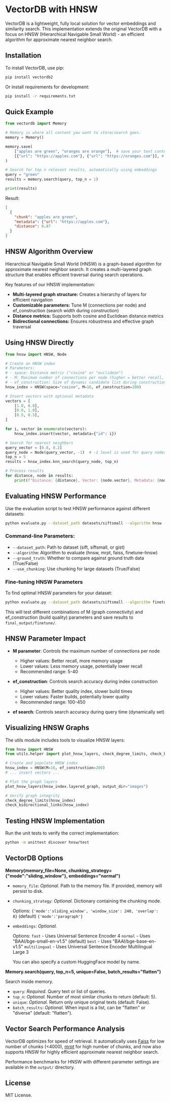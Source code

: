 # VectorDB with HNSW

VectorDB is a lightweight, fully local solution for vector embeddings and similarity search. This implementation extends the original VectorDB with a focus on HNSW (Hierarchical Navigable Small World) - an efficient algorithm for approximate nearest neighbor search.

## Installation

To install VectorDB, use pip:

```bash
pip install vectordb2
```

Or install requirements for development:

```bash
pip install -r requirements.txt
```

## Quick Example

```python
from vectordb import Memory

# Memory is where all content you want to store/search goes.
memory = Memory()

memory.save(
    ["apples are green", "oranges are orange"],  # save your text content
    [{"url": "https://apples.com"}, {"url": "https://oranges.com"}], # associate metadata
)

# Search for top n relevant results, automatically using embeddings
query = "green"
results = memory.search(query, top_n = 1)

print(results)
```

Result:
```json
[
  {
    "chunk": "apples are green",
    "metadata": {"url": "https://apples.com"},
    "distance": 0.87
  }
]
```

## HNSW Algorithm Overview

Hierarchical Navigable Small World (HNSW) is a graph-based algorithm for approximate nearest neighbor search. It creates a multi-layered graph structure that enables efficient traversal during search operations.

Key features of our HNSW implementation:

- **Multi-layered graph structure:** Creates a hierarchy of layers for efficient navigation
- **Customizable parameters:** Tune M (connections per node) and ef_construction (search width during construction)
- **Distance metrics:** Supports both cosine and Euclidean distance metrics
- **Bidirectional connections:** Ensures robustness and effective graph traversal

## Using HNSW Directly

```python
from hnsw import HNSW, Node

# Create an HNSW index
# Parameters:
# - space: Distance metric ("cosine" or "euclidean")
# - M: Maximum number of connections per node (higher = better recall, more memory)
# - ef_construction: Size of dynamic candidate list during construction (higher = better quality, slower build)
hnsw_index = HNSW(space="cosine", M=16, ef_construction=200)

# Insert vectors with optional metadata
vectors = [
    [1.0, 0.0],
    [0.0, 1.0],
    [0.5, 0.5],
]

for i, vector in enumerate(vectors):
    hnsw_index.insert(vector, metadata={"id": i})

# Search for nearest neighbors
query_vector = [0.8, 0.2]
query_node = Node(query_vector, -1)  # -1 level is used for query nodes
top_n = 5
results = hnsw_index.knn_search(query_node, top_n)

# Process results
for distance, node in results:
    print(f"Distance: {distance}, Vector: {node.vector}, Metadata: {node.metadata}")
```

## Evaluating HNSW Performance

Use the evaluation script to test HNSW performance against different datasets:

```bash
python evaluate.py --dataset_path datasets/siftsmall --algorithm hnsw --ground_truth True
```

### Command-line Parameters:

- `--dataset_path`: Path to dataset (sift, siftsmall, or gist)
- `--algorithm`: Algorithm to evaluate (hnsw, mrpt, faiss, finetune-hnsw)
- `--ground_truth`: Whether to compare against ground truth data (True/False)
- `--use_chunking`: Use chunking for large datasets (True/False)

### Fine-tuning HNSW Parameters

To find optimal HNSW parameters for your dataset:

```bash
python evaluate.py --dataset_path datasets/siftsmall --algorithm finetune-hnsw
```

This will test different combinations of M (graph connectivity) and ef_construction (build quality) parameters and save results to `final_output/finetune/`.

## HNSW Parameter Impact

- **M parameter**: Controls the maximum number of connections per node
  - Higher values: Better recall, more memory usage
  - Lower values: Less memory usage, potentially lower recall
  - Recommended range: 5-40

- **ef_construction**: Controls search accuracy during index construction
  - Higher values: Better quality index, slower build times
  - Lower values: Faster builds, potentially lower quality
  - Recommended range: 100-450

- **ef search**: Controls search accuracy during query time (dynamically set)

## Visualizing HNSW Graphs

The utils module includes tools to visualize HNSW layers:

```python
from hnsw import HNSW
from utils.helper import plot_hnsw_layers, check_degree_limits, check_bidirectional_links

# Create and populate HNSW index
hnsw_index = HNSW(M=16, ef_construction=200)
# ... insert vectors ...

# Plot the graph layers
plot_hnsw_layers(hnsw_index.layered_graph, output_dir="images")

# Verify graph integrity
check_degree_limits(hnsw_index)
check_bidirectional_links(hnsw_index)
```

## Testing HNSW Implementation

Run the unit tests to verify the correct implementation:

```bash
python -m unittest discover hnsw/test
```

## VectorDB Options

**Memory(memory_file=None, chunking_strategy={"mode":"sliding_window"}, embeddings="normal")**

- `memory_file`: *Optional.* Path to the memory file. If provided, memory will persist to disk.
- `chunking_strategy`: *Optional.* Dictionary containing the chunking mode.
  
   Options:
  `{'mode':'sliding_window', 'window_size': 240, 'overlap': 8}`   (default)
  `{'mode':'paragraph'}`

- `embeddings`: *Optional.* 
  
   Options:
   `fast` - Uses Universal Sentence Encoder 4
   `normal` - Uses "BAAI/bge-small-en-v1.5" (default)
   `best` - Uses "BAAI/bge-base-en-v1.5"
   `multilingual` - Uses Universal Sentence Encoder Multilingual Large 3

   You can also specify a custom HuggingFace model by name.

**Memory.search(query, top_n=5, unique=False, batch_results="flatten")**

Search inside memory.

- `query`: *Required.* Query text or list of queries.
- `top_n`: *Optional.* Number of most similar chunks to return (default: 5).
- `unique`: *Optional.* Return only unique original texts (default: False).
- `batch_results`: *Optional.* When input is a list, can be "flatten" or "diverse" (default: "flatten").

## Vector Search Performance Analysis

VectorDB optimizes for speed of retrieval. It automatically uses [Faiss](https://github.com/facebookresearch/faiss) for low number of chunks (<4000), [mrpt](https://github.com/vioshyvo/mrpt) for high number of chunks, and now also supports HNSW for highly efficient approximate nearest neighbor search.

Performance benchmarks for HNSW with different parameter settings are available in the `output/` directory.

## License

MIT License.
